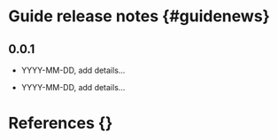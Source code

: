 # Guide release notes {#guidenews}

## 0.0.1

* YYYY-MM-DD, add details...

* YYYY-MM-DD, add details...

# References {}
